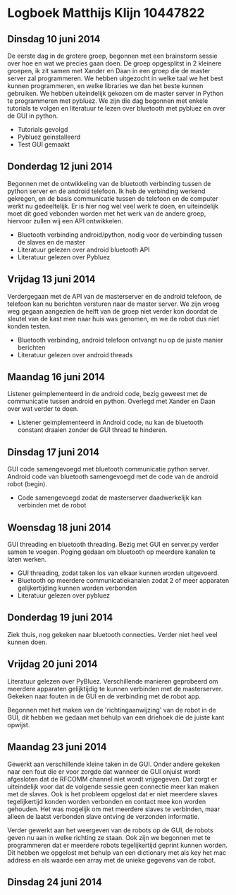 Logboek Matthijs Klijn 10447822
===============================

Dinsdag 10 juni 2014
--------------------

De eerste dag in de grotere groep, begonnen met een brainstorm sessie over hoe en wat we precies gaan doen. 
De groep opgesplitst in 2 kleinere groepen, ik zit samen met Xander en Daan in een groep die de master server zal programmeren.
We hebben uitgezocht in welke taal we het best kunnen programmeren, en welke libraries we dan het beste kunnen gebruiken. We hebben uiteindelijk gekozen om de master server in Python te programmeren met pybluez. 
We zijn die dag begonnen met enkele tutorials te volgen en literatuur te lezen over bluetooth met pybluez en over de GUI in python.

- Tutorials gevolgd
- Pybluez geinstalleerd
- Test GUI gemaakt

Donderdag 12 juni 2014
----------------------

Begonnen met de ontwikkeling van de bluetooth verbinding tussen de python server en de android telefoon. 
Ik heb de verbinding werkend gekregen, en de basis communicatie tussen de telefoon en de computer werkt nu gedeeltelijk. 
Er is hier nog wel veel werk te doen, en uiteindelijk moet dit goed vebonden worden met het werk van de andere groep, hiervoor zullen wij een API ontwikkelen.

- Bluetooth verbinding android/python, nodig voor de verbinding tussen de slaves en de master
- Literatuur gelezen over android bluetooth API
- Literatuur gelezen over Pybluez

Vrijdag 13 juni 2014
--------------------

Verdergegaan met de API van de masterserver en de android telefoon, de telefoon kan nu berichten versturen naar de master server. 
We zijn vroeg weg gegaan aangezien de helft van de groep niet verder kon doordat de sleutel van de kast mee naar huis was genomen, en we de robot dus niet konden testen.

- Bluetooth verbinding, android telefoon ontvangt nu op de juiste manier berichten
- Literatuur gelezen over android threads

Maandag 16 juni 2014
--------------------

Listener geimplementeerd in de android code, bezig geweest met de communicatie tussen android en python.
Overlegd met Xander en Daan over wat verder te doen.

- Listener geimplementeerd in Android code, nu kan de bluetooth constant draaien zonder de GUI thread te hinderen. 

Dinsdag 17 juni 2014
--------------------

GUI code samengevoegd met bluetooth communicatie python server. Android code van bluetooth samengevoegd met de code van de android robot (begin). 

- Code samengevoegd zodat de masterserver daadwerkelijk kan verbinden met de robot

Woensdag 18 juni 2014
---------------------

GUI threading en bluetooth threading. Bezig met GUI en server.py verder samen te voegen. 
Poging gedaan om bluetooth op meerdere kanalen te laten werken. 

- GUI threading, zodat taken los van elkaar kunnen worden uitgevoerd.
- Bluetooth op meerdere communicatiekanalen zodat 2 of meer apparaten gelijkertijding kunnen worden verbonden
- Literatuur gelezen over pybluez

Donderdag 19 juni 2014
----------------------
Ziek thuis, nog gekeken naar bluetooth connecties. Verder niet heel veel kunnen doen.

Vrijdag 20 juni 2014
--------------------

Literatuur gelezen over PyBluez. Verschillende manieren geprobeerd om meerdere apparaten gelijktijdig te kunnen verbinden met de masterserver. 
Gekeken naar fouten in de GUI en de verbinding met de robot app. 

Begonnen met het maken van de 'richtingaanwijzing' van de robot in de GUI, dit hebben we gedaan met behulp van een driehoek die de juiste kant opwijst. 

Maandag 23 juni 2014
--------------------

Gewerkt aan verschillende kleine taken in de GUI. Onder andere gekeken naar een fout die er
voor zorgde dat wanneer de GUI onjuist wordt afgesloten dat de RFCOMM channel niet wordt vrijgegeven. 
Dat zorgt er uiteindelijk voor dat de volgende sessie geen connectie meer kan maken met de slaves. 
Ook is het probleem opgelost dat er niet meerdere slaves tegelijkertijd konden worden verbonden en contact mee kon worden gehouden. 
Het was mogelijk om met meerdere slaves te verbinden, maar alleen de laatst verbonden slave ontving de verzonden informatie.

Verder gewerkt aan het weergeven van de robots op de GUI, de robots geven nu aan in welke richting ze staan. 
Ook zijn we begonnen met te programmeren dat er meerdere robots tegelijkertijd geprint kunnen worden. 
Dit hebben we opgelost met behulp van een dictionary met als key het mac address en als waarde een array met de unieke gegevens van de robot. 

Dinsdag 24 juni 2014
--------------------


